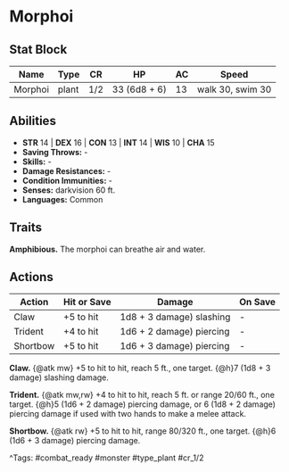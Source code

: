 # Morphoi

## Stat Block

| Name | Type | CR | HP | AC | Speed |
|------|------|----|----|----|-------|
| Morphoi | plant | 1/2 | 33 (6d8 + 6) | 13 | walk 30, swim 30 |

## Abilities

- **STR** 14 | **DEX** 16 | **CON** 13 | **INT** 14 | **WIS** 10 | **CHA** 15
- **Saving Throws:** -  
- **Skills:** -  
- **Damage Resistances:** -  
- **Condition Immunities:** -  
- **Senses:** darkvision 60 ft.  
- **Languages:** Common

## Traits

**Amphibious.** The morphoi can breathe air and water.


## Actions

| Action | Hit or Save | Damage | On Save |
|--------|--------------|--------|----------|
| Claw | +5 to hit | 1d8 + 3 damage) slashing | - |
| Trident | +4 to hit | 1d6 + 2 damage) piercing | - |
| Shortbow | +5 to hit | 1d6 + 3 damage) piercing | - |

**Claw.** {@atk mw} +5 to hit to hit, reach 5 ft., one target. {@h}7 (1d8 + 3 damage) slashing damage.

**Trident.** {@atk mw,rw} +4 to hit to hit, reach 5 ft. or range 20/60 ft., one target. {@h}5 (1d6 + 2 damage) piercing damage, or 6 (1d8 + 2 damage) piercing damage if used with two hands to make a melee attack.

**Shortbow.** {@atk rw} +5 to hit to hit, range 80/320 ft., one target. {@h}6 (1d6 + 3 damage) piercing damage.


^Tags: #combat_ready #monster #type_plant #cr_1/2